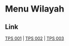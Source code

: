 # Menu Wilayah

## Link

[TPS 001](https://github.com/gigit-pemilu/pemilu-2024-15-jambi/tree/main/pilpres/hitung-suara/sub/15-jambi/sub/03-sarolangun/sub/11-mandiangin-timur/sub/2007-jati-baru-mudo/sub/001-tps)
 | 
[TPS 002](https://github.com/gigit-pemilu/pemilu-2024-15-jambi/tree/main/pilpres/hitung-suara/sub/15-jambi/sub/03-sarolangun/sub/11-mandiangin-timur/sub/2007-jati-baru-mudo/sub/002-tps)
 | 
[TPS 003](https://github.com/gigit-pemilu/pemilu-2024-15-jambi/tree/main/pilpres/hitung-suara/sub/15-jambi/sub/03-sarolangun/sub/11-mandiangin-timur/sub/2007-jati-baru-mudo/sub/003-tps)

